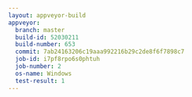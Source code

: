 ```yaml
---
layout: appveyor-build
appveyor:
  branch: master
  build-id: 52030211
  build-number: 653
  commit: 7ab24163206c19aaa992216b29c2de8f6f7898c7
  job-id: i7pf8rpo6s0phtuh
  job-number: 2
  os-name: Windows
  test-result: 1
---
```

